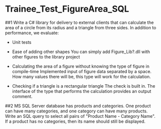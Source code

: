 # Trainee_Test_FigureArea_SQL

##1
Write a C# library for delivery to external clients that can calculate the area of ​​a circle from its radius and a triangle from three sides.
In addition to performance, we evaluate:
- Unit tests
- Ease of adding other shapes
 You can simply add Figure_Lib?.dll with other figures to the library project

- Calculating the area of a figure without knowing the type of figure in compile-time
 Implemented input of figure data separated by a space. How many values there will be, this type will work for the calculation.

- Checking if a triangle is a rectangular triangle
 The check is built in. The interface of the type that performs the calculation provides an output comment.
 
 ##2
MS SQL Server database has products and categories.
One product can have many categories, and one category can have many products.
Write an SQL query to select all pairs of "Product Name - Category Name".
If a product has no categories, then its name should still be displayed.
